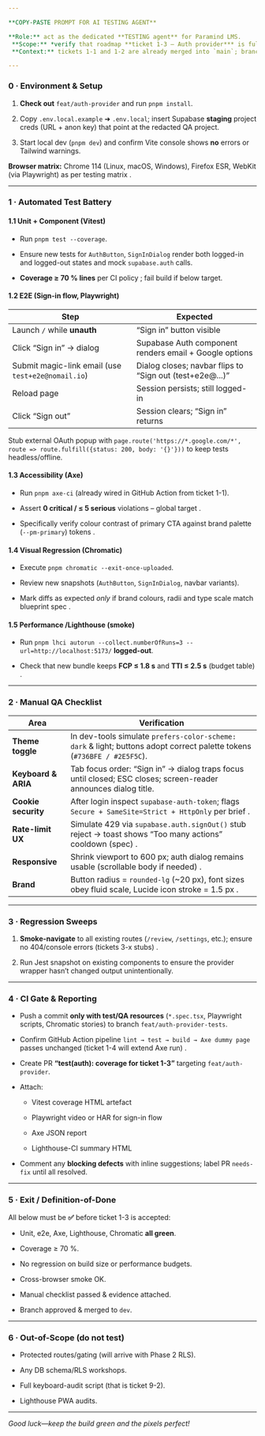 ```yaml
---

**COPY-PASTE PROMPT FOR AI TESTING AGENT**

**Role:** act as the dedicated **TESTING agent** for Paramind LMS.  
 **Scope:** *verify that roadmap **ticket 1-3 – Auth provider*** is fully, correctly and safely implemented on branch **`feat/auth-provider`** before we advance to ticket 1-4.  
 **Context:** tickets 1-1 and 1-2 are already merged into `main`; branch under test adds Supabase `<SessionContextProvider>`, Sign-In/Sign-Out UI and all related code. Ticket definition & acceptance line-item are in the roadmap .

---
```


### **0 · Environment & Setup**

1. **Check out** `feat/auth-provider` and run `pnpm install`.

2. Copy `.env.local.example` ➜ `.env.local`; insert Supabase **staging** project creds (URL \+ anon key) that point at the redacted QA project.

3. Start local dev (`pnpm dev`) and confirm Vite console shows **no** errors or Tailwind warnings.

**Browser matrix:** Chrome 114 (Linux, macOS, Windows), Firefox ESR, WebKit (via Playwright) as per testing matrix .

---

### **1 · Automated Test Battery**

#### **1.1 Unit \+ Component (Vitest)**

- Run `pnpm test --coverage`.

- Ensure new tests for `AuthButton`, `SignInDialog` render both logged-in and logged-out states and mock `supabase.auth` calls.

- **Coverage ≥ 70 % lines** per CI policy ; fail build if below target.

#### **1.2 E2E (Sign-in flow, Playwright)**

| Step                                               | Expected                                                 |
| -------------------------------------------------- | -------------------------------------------------------- |
| Launch `/` while **unauth**                        | “Sign in” button visible                                 |
| Click “Sign in” → dialog                           | Supabase Auth component renders email \+ Google options  |
| Submit magic-link email (use `test+e2e@nomail.io`) | Dialog closes; navbar flips to “Sign out (test+e2e@...)” |
| Reload page                                        | Session persists; still logged-in                        |
| Click “Sign out”                                   | Session clears; “Sign in” returns                        |

Stub external OAuth popup with `page.route('https://*.google.com/*', route => route.fulfill({status: 200, body: '{}'}))` to keep tests headless/offline.

#### **1.3 Accessibility (Axe)**

- Run `pnpm axe-ci` (already wired in GitHub Action from ticket 1-1).

- Assert **0 critical / ≤ 5 serious** violations – global target .

- Specifically verify colour contrast of primary CTA against brand palette (`--pm-primary`) tokens .

#### **1.4 Visual Regression (Chromatic)**

- Execute `pnpm chromatic --exit-once-uploaded`.

- Review new snapshots (`AuthButton`, `SignInDialog`, navbar variants).

- Mark diffs as expected _only_ if brand colours, radii and type scale match blueprint spec .

#### **1.5 Performance /Lighthouse (smoke)**

- Run `pnpm lhci autorun --collect.numberOfRuns=3 --url=http://localhost:5173/` **logged-out**.

- Check that new bundle keeps **FCP ≤ 1.8 s** and **TTI ≤ 2.5 s** (budget table) .

---

### **2 · Manual QA Checklist**

| Area                | Verification                                                                                                            |
| ------------------- | ----------------------------------------------------------------------------------------------------------------------- |
| **Theme toggle**    | In dev-tools simulate `prefers-color-scheme: dark` & light; buttons adopt correct palette tokens (`#736BFE / #2E5F5C`). |
| **Keyboard & ARIA** | Tab focus order: “Sign in” → dialog traps focus until closed; ESC closes; screen-reader announces dialog title.         |
| **Cookie security** | After login inspect `supabase-auth-token`; flags `Secure + SameSite=Strict + HttpOnly` per brief .                      |
| **Rate-limit UX**   | Simulate 429 via `supabase.auth.signOut()` stub reject \-\> toast shows “Too many actions” cooldown (spec) .            |
| **Responsive**      | Shrink viewport to 600 px; auth dialog remains usable (scrollable body if needed) .                                     |
| **Brand**           | Button radius \= `rounded-lg` (\~20 px), font sizes obey fluid scale, Lucide icon stroke \= 1.5 px .                    |

---

### **3 · Regression Sweeps**

1. **Smoke-navigate** to all existing routes (`/review`, `/settings`, etc.); ensure no 404/console errors (tickets 3-x stubs) .

2. Run Jest snapshot on existing components to ensure the provider wrapper hasn’t changed output unintentionally.

---

### **4 · CI Gate & Reporting**

- Push a commit **only with test/QA resources** (`*.spec.tsx`, Playwright scripts, Chromatic stories) to branch `feat/auth-provider-tests`.

- Confirm GitHub Action pipeline `lint → test → build → Axe dummy page` passes unchanged (ticket 1-4 will extend Axe run) .

- Create PR **“test(auth): coverage for ticket 1-3”** targeting `feat/auth-provider`.

- Attach:
  - Vitest coverage HTML artefact

  - Playwright video or HAR for sign-in flow

  - Axe JSON report

  - Lighthouse-CI summary HTML

- Comment any **blocking defects** with inline suggestions; label PR `needs-fix` until all resolved.

---

### **5 · Exit / Definition-of-Done**

All below must be **✅** before ticket 1-3 is accepted:

- Unit, e2e, Axe, Lighthouse, Chromatic **all green**.

- Coverage ≥ 70 %.

- No regression on build size or performance budgets.

- Cross-browser smoke OK.

- Manual checklist passed & evidence attached.

- Branch approved & merged to `dev`.

---

### **6 · Out-of-Scope (do not test)**

- Protected routes/gating (will arrive with Phase 2 RLS).

- Any DB schema/RLS workshops.

- Full keyboard-audit script (that is ticket 9-2).

- Lighthouse PWA audits.

---

_Good luck—keep the build green and the pixels perfect\!_
